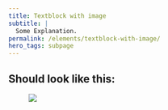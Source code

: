 ```yaml
---
title: Textblock with image
subtitle: |
  Some Explanation.
permalink: /elements/textblock-with-image/
hero_tags: subpage
---
```


## Should look like this:

<figure class="image">
  <img src="{{baseurl}}/assets/templates/textblock-with-image.png">
</figure>
